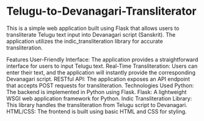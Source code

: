 # Telugu-to-Devanagari-Transliterator
This is a simple web application built using Flask that allows users to transliterate Telugu text input into Devanagari script (Sanskrit). The application utilizes the indic_transliteration library for accurate transliteration.

Features
User-Friendly Interface: The application provides a straightforward interface for users to input Telugu text.
Real-Time Transliteration: Users can enter their text, and the application will instantly provide the corresponding Devanagari script.
RESTful API: The application exposes an API endpoint that accepts POST requests for transliteration.
Technologies Used
Python: The backend is implemented in Python using Flask.
Flask: A lightweight WSGI web application framework for Python.
Indic Transliteration Library: This library handles the transliteration from Telugu script to Devanagari.
HTML/CSS: The frontend is built using basic HTML and CSS for styling.
